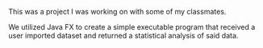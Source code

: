 This was a project I was working on with some of my classmates. 

We utilized Java FX to create a simple executable program that received a user imported dataset and returned a statistical analysis of said data.
